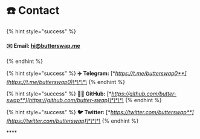 # ☎️ Contact

{% hint style="success" %}
#### ✉️ Email: hi@butterswap.me
{% endhint %}

{% hint style="success" %}
**✈️ Telegram:** [**https://t.me/butterswap0**](https://t.me/butterswap0)\*\*\*\*
{% endhint %}

{% hint style="success" %}
**👨‍💻 GitHub:** [**https://github.com/butter-swap**](https://github.com/butter-swap)\*\*\*\*
{% endhint %}

{% hint style="success" %}
**🐦 Twitter:** [**https://twitter.com/butterswap**](https://twitter.com/butterswap)\*\*\*\*
{% endhint %}

\*\*\*\*


